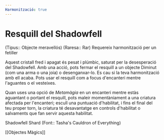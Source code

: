 ```yaml
---
Harmonització: true
---
```

# Resquill del Shadowfell

(Tipus:: Objecte meravellós) (Raresa:: Rar)
Requereix harmonització per un fetiller

Aquest cristall fred i apagat és pesat i plúmbic, saturat per la desesperació del Shadowfell. Amb una acció, pots fermar el resquill a un objecte Diminut (com una arma o una joia) o desenganxar-lo. Es cau si la teva harmonització amb ell acaba. Pots usar el resquill com a focus d'encanteri mentre l'aguantes o el vesteixes.

Quan uses una opció de *Metamàgia* en un encanteri mentre estàs aguantant o portant el resquill, pots maleir momentàniament a una criatura afectada per l'encanteri; escull una puntuació d'habilitat, i fins el final del teu proper torn, la criatura té desavantatge en controls d'habilitat o salvaments que fan servir aquesta habilitat.

Shadowfell Shard (Font:: Tasha's Cauldron of Everything)

[[Objectes Màgics]]